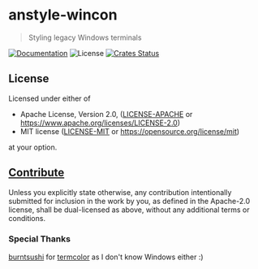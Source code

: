 # anstyle-wincon

> Styling legacy Windows terminals

[![Documentation](https://img.shields.io/badge/docs-master-blue.svg)][Documentation]
![License](https://img.shields.io/crates/l/anstyle-wincon.svg)
[![Crates Status](https://img.shields.io/crates/v/anstyle-wincon.svg)](https://crates.io/crates/anstyle-wincon)

## License

Licensed under either of

* Apache License, Version 2.0, ([LICENSE-APACHE](LICENSE-APACHE) or <https://www.apache.org/licenses/LICENSE-2.0>)
* MIT license ([LICENSE-MIT](LICENSE-MIT) or <https://opensource.org/license/mit>)

at your option.

## [Contribute](../../CONTRIBUTING.md)

Unless you explicitly state otherwise, any contribution intentionally
submitted for inclusion in the work by you, as defined in the Apache-2.0
license, shall be dual-licensed as above, without any additional terms or
conditions.

### Special Thanks

[burntsushi](https://github.com/burntsushi) for [termcolor](https://github.com/burntsushi/termcolor) as I don't know Windows either :)

[Crates.io]: https://crates.io/crates/anstyle-wincon
[Documentation]: https://docs.rs/anstyle-wincon
